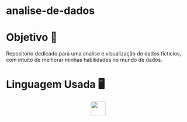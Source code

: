 # analise-de-dados

# Objetivo 🎯
Repositorio dedicado para uma analise e visualização de dados ficticios, com intuito de melhorar minhas habilidades no mundo de dados.




# Linguagem Usada 🖥️
<p align="center">
  <img loading="lazy" src="https://cdn.jsdelivr.net/gh/devicons/devicon@latest/icons/python/python-original.svg" width="40" height="40"/>
</p>

